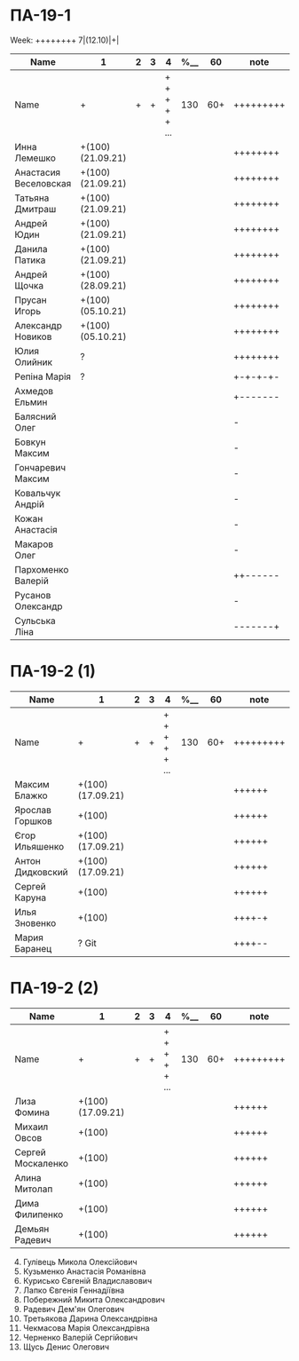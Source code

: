# ПА-19-1
Week: ++++++++ 7|(12.10)|+|
<!---
https://docs.google.com/spreadsheets/d/1Gk7C-EtYXCELsXR_024fjeRezQ1bblmWFIrCDxN7rrU/edit?usp=sharing_eil_dm&ts=616e87a0
-->

|Name|1|2|3|4|________%__________|60|note|
| --- | --- | --- | --- | --- | --- | --- | --- |
|Name		|+|+|+|+ + + + + ...|		130		|60+|+++++++++|
|Инна Лемешко			|+(100)(21.09.21)||||				||++++++++|
|Анастасия Веселовская	|+(100)(21.09.21)||||				||++++++++|
|Татьяна Дмитраш		|+(100)(21.09.21)||||				||++++++++|
|Андрей Юдин  			|+(100)(21.09.21)||||				||++++++++|	https://github.com/dnu-dp-ua-applied-math/2021-2022_MOP_PA-19_PA-19-1_24/
|Данила Патика			|+(100)(21.09.21)||||				||++++++++|
|Андрей Щочка			|+(100)(28.09.21)||||				||++++++++|	https://github.com/dnu-dp-ua-applied-math/2021-2022_MOP_PA-19_PA-19-1_23/
|Прусан Игорь			|+(100)(05.10.21)||||				||++++++++|	https://github.com/dnu-dp-ua-applied-math/2021-2022_MOP_PA-19_PA-19-1_17
|Александр Новиков		|+(100)(05.10.21)||||				||++++++++|	https://github.com/dnu-dp-ua-applied-math/2021-2022_MOP_PA-19_PA-19-1_13
|Юлия Олийник			|?||||					||++++++++| https://github.com/dnu-dp-ua-applied-math/2021-2022_MOP_PA-19_PA-19-1_14
|Репіна Марія			|?||||					||+-+-+-+-|
|Ахмедов Ельмин			|||||					||+-------|
|Балясний Олег			|||||					||-|
|Бовкун Максим			|||||					||-|
|Гончаревич Максим		|||||					||-|
|Ковальчук Андрій		|||||					||-|
|Кожан Анастасія		|||||					||-|
|Макаров Олег			|||||					||-|
|Пархоменко Валерій		|||||					||++------|
|Русанов Олександр		|||||					||-|
|Сульська Ліна 			|||||					||-------+|_Володимирівна_?

<!---
Alamofire.request("https://8ball.delegator.com/magic/JSON/%3Cquestion_string%3E", method: .get).responseJSON { response in
            if let JSON = response.result.value{
			if let jsondata = JSON as? [String: Any], let magic = jsondata["magic"] as? [String: Any], let answer = magic["answer"] as? String {
				print(answer)
			}
			}
}
-->          

# ПА-19-2 (1)
|Name|1|2|3|4|________%__________|60|note|
| --- | --- | --- | --- | --- | --- | --- | --- |
|Name		|+|+|+|+ + + + + ...|		130		|60+|+++++++++|
|Максим Блажко		|+(100)(17.09.21)||||				||++++++|
|Ярослав Горшков	|+(100)||||				||++++++|
|Єгор Ильяшенко		|+(100)(17.09.21)||||				||++++++|
|Антон Дидковский	|+(100)(17.09.21)||||		||++++++|	https://github.com/dnu-dp-ua-applied-math/2021-2022_MOP_PA-19_PA-19-2_05
|Сергей Каруна		|+(100)||||				||++++++|
|Илья Зновенко 		|+(100)||||				||++++-+|
|Мария Баранец		|? Git||||				||++++--|

# ПА-19-2 (2)
|Name|1|2|3|4|________%__________|60|note|
| --- | --- | --- | --- | --- | --- | --- | --- |
|Name		|+|+|+|+ + + + + ...|		130		|60+|+++++++++|
|Лиза Фомина		|+(100)(17.09.21)||||				||++++++|
|Михаил Овсов		|+(100)||||				||++++++|
|Сергей Москаленко	|+(100)||||				||++++++|
|Алина Митолап		|+(100)||||				||++++++|
|Дима Филипенко		|+(100)||||				||++++++|
|Демьян Радевич		|+(100)||||				||++++++|		https://github.com/dnu-dp-ua-applied-math/2021-2022_MOP_PA-19_PA-19-2_18





4.	Гулівець Микола Олексійович 
9.	Кузьменко Анастасія Романівна 
10.	Курисько Євгеній Владиславович 
11.	Лапко Євгенія Геннадіївна 
15.	Побережний Микита Олександрович 
16.	Радевич Дем'ян Олегович 
17.	Третьякова Дарина Олександрівна  
20.	Чекмасова Марія Олександрівна 
21.	Черненко Валерій Сергійович 
22.	Щусь Денис Олегович 
